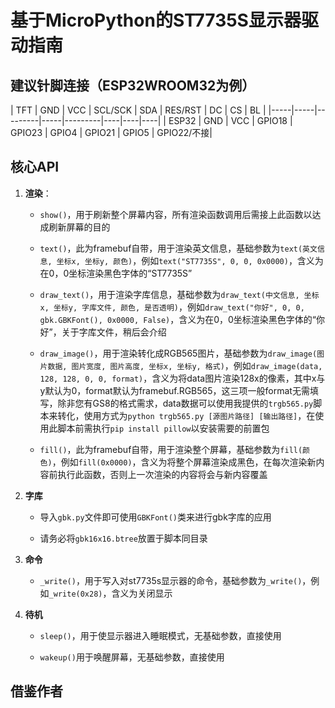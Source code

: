 # 基于MicroPython的ST7735S显示器驱动指南

## 建议针脚连接（ESP32WROOM32为例）

| TFT | GND | VCC | SCL/SCK | SDA | RES/RST | DC | CS | BL |
|-----|-----|---------|-----|---------|----|----|----|
| ESP32 | GND | VCC | GPIO18 | GPIO23 | GPIO4 | GPIO21 | GPIO5 | GPIO22/不接|

## 核心API
1. **渲染**：
    - `show()`，用于刷新整个屏幕内容，所有渲染函数调用后需接上此函数以达成刷新屏幕的目的

    - `text()`，此为framebuf自带，用于渲染英文信息，基础参数为`text(英文信息, 坐标x, 坐标y, 颜色)`，例如`text("ST7735S", 0, 0, 0x0000)`，含义为在0，0坐标渲染黑色字体的“ST7735S”

    - `draw_text()`，用于渲染字库信息，基础参数为`draw_text(中文信息, 坐标x, 坐标y, 字库文件, 颜色, 是否透明)`，例如`draw_text("你好", 0, 0, gbk.GBKFont(), 0x0000, False)`，含义为在0，0坐标渲染黑色字体的“你好”，关于字库文件，稍后会介绍

    - `draw_image()`，用于渲染转化成RGB565图片，基础参数为`draw_image(图片数据, 图片宽度, 图片高度, 坐标x, 坐标y, 格式)`，例如`draw_image(data, 128, 128, 0, 0, format)`，含义为将data图片渲染128x的像素，其中x与y默认为0，format默认为framebuf.RGB565，这三项一般format无需填写，除非您有GS8的格式需求，data数据可以使用我提供的`trgb565.py`脚本来转化，使用方式为`python trgb565.py [源图片路径] [输出路径]`，在使用此脚本前需执行`pip install pillow`以安装需要的前置包

    - `fill()`，此为framebuf自带，用于渲染整个屏幕，基础参数为`fill(颜色)`，例如`fill(0x0000)`，含义为将整个屏幕渲染成黑色，在每次渲染新内容前执行此函数，否则上一次渲染的内容将会与新内容覆盖

2. **字库**
    - 导入`gbk.py`文件即可使用`GBKFont()`类来进行gbk字库的应用

    - 请务必将`gbk16x16.btree`放置于脚本同目录

3. **命令**
    - `_write()`，用于写入对st7735s显示器的命令，基础参数为`_write()`，例如`_write(0x28)`，含义为关闭显示

4. **待机**
    - `sleep()`，用于使显示器进入睡眠模式，无基础参数，直接使用

    - `wakeup()`用于唤醒屏幕，无基础参数，直接使用

## 借鉴作者
